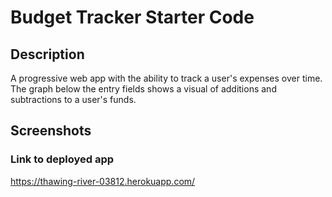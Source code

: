 # Budget Tracker Starter Code

## Description

A progressive web app with the ability to track a user's expenses over time. The graph below the entry fields shows a visual of additions and subtractions to a user's funds. 

## Screenshots


### Link to deployed app
https://thawing-river-03812.herokuapp.com/
